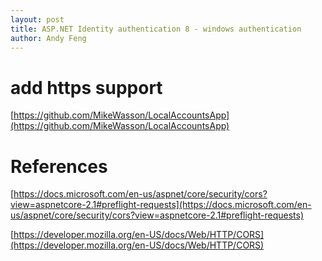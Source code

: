 ```yaml
---
layout: post
title: ASP.NET Identity authentication 8 - windows authentication
author: Andy Feng
---
```


#  #

# add https support #

[https://github.com/MikeWasson/LocalAccountsApp](https://github.com/MikeWasson/LocalAccountsApp)

# References #
[https://docs.microsoft.com/en-us/aspnet/core/security/cors?view=aspnetcore-2.1#preflight-requests](https://docs.microsoft.com/en-us/aspnet/core/security/cors?view=aspnetcore-2.1#preflight-requests)

[https://developer.mozilla.org/en-US/docs/Web/HTTP/CORS](https://developer.mozilla.org/en-US/docs/Web/HTTP/CORS)